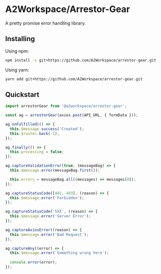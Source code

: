 # A2Workspace/Arrestor-Gear

A pretty promise error handling library.

## Installing

Using npm:
```bash
npm install -s git+https://github.com/A2Workspace/arrestor-gear.git
```

Using yarn:
```bash
yarn add git+https://github.com/A2Workspace/arrestor-gear.git
```

## Quickstart

```js
import arrestorGear from '@a2workspace/arrestor-gear';

const ag = arrestorGear(axios.post(API_URL, { formData }));

ag.onFulfilled(() => {
  this.$message.success('Created');
  this.$router.back(-1);
});

ag.finally(() => {
  this.processing = false;
});

ag.captureValidationError(true, (messageBag) => {
  this.$message.error(messageBag.first());

  this.errors = messageBag.all((messages) => messages[0]);
});

ag.captureStatusCode([401, 403], (reason) => {
  this.$message.error('Forbidden');
});

ag.captureStatusCode('5XX', (reason) => {
  this.$message.error('Server Error');
});

ag.captureAxiosError((reason) => {
  this.$message.error('Bad Request');
});

ag.captureAny((error) => {
  this.$message.error('Something wrong here');
  
  console.error(error);
});
```
